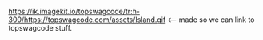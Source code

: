 https://ik.imagekit.io/topswagcode/tr:h-300/https://topswagcode.com/assets/Island.gif <-- made so we can link to topswagcode stuff.